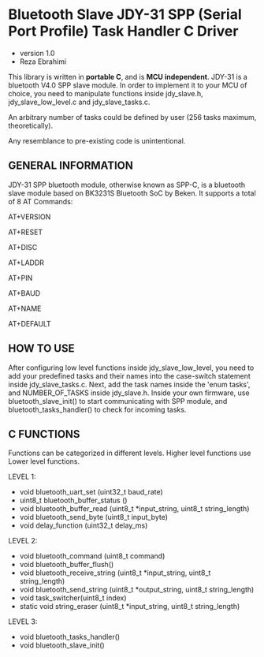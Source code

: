 # Bluetooth Slave JDY-31 SPP (Serial Port Profile) Task Handler C Driver
* version 1.0
* Reza Ebrahimi

This library is written in **portable C**, and is **MCU independent**. JDY-31 is a bluetooth V4.0 SPP slave module. In order to implement it to your MCU of choice, you need to manipulate functions inside jdy_slave.h, jdy_slave_low_level.c and jdy_slave_tasks.c.

An arbitrary number of tasks could be defined by user (256 tasks maximum, theoretically).

Any resemblance to pre-existing code is unintentional.

## GENERAL INFORMATION

JDY-31 SPP bluetooth module, otherwise known as SPP-C, is a bluetooth slave module based on BK3231S Bluetooth SoC by Beken. It supports a total of 8 AT Commands:

AT+VERSION

AT+RESET

AT+DISC

AT+LADDR

AT+PIN

AT+BAUD

AT+NAME

AT+DEFAULT

## HOW TO USE

After configuring low level functions inside jdy_slave_low_level, you need to add your predefined tasks and their names into the case-switch statement inside jdy_slave_tasks.c. Next, add the task names inside the 'enum tasks', and NUMBER_OF_TASKS inside jdy_slave.h. 
Inside your own firmware, use bluetooth_slave_init() to start communicating with SPP module, and bluetooth_tasks_handler() to check for incoming tasks.

## C FUNCTIONS

Functions can be categorized in different levels. Higher level functions use Lower level functions.

LEVEL 1:
* void bluetooth_uart_set (uint32_t baud_rate)
* uint8_t bluetooth_buffer_status ()
* void bluetooth_buffer_read (uint8_t *input_string, uint8_t string_length)
* void bluetooth_send_byte (uint8_t input_byte)
* void delay_function (uint32_t delay_ms)

LEVEL 2:
* void bluetooth_command (uint8_t command)
* void bluetooth_buffer_flush()
* void bluetooth_receive_string (uint8_t *input_string, uint8_t string_length)
* void bluetooth_send_string (uint8_t *output_string, uint8_t string_length)
* void task_switcher(uint8_t index)
* static void string_eraser (uint8_t *input_string, uint8_t string_length)

LEVEL 3:
* void bluetooth_tasks_handler()
* void bluetooth_slave_init()
